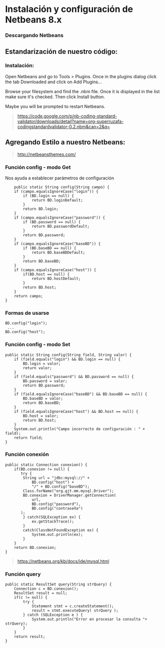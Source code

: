 
# Instalación y configuración de Netbeans 8.x

### Descargando Netbeans


## Estandarización de nuestro código:

### Instalación:

Open Netbeans and go to Tools > Plugins. Once in the plugins dialog click the tab Downloaded and click on Add Plugins...

Browse your filesystem and find the .nbm file. Once it is displayed in the list make sure it's checked. Then click Install button.

Maybe you will be prompted to restart Netbeans. 


> <https://code.google.com/p/nb-coding-standard-validator/downloads/detail?name=org-superruzafa-codingstandardvalidator-0.2.nbm&can=2&q=>

## Agregando Estilo a nuestro Netbeans:

> <http://netbeansthemes.com/>

### Función config - modo Get

Nos ayuda a establecer parámetros de configuración

        public static String config(String campo) {
        if (campo.equalsIgnoreCase("login")) {
            if (BD.login == null) {
                return BD.loginDefault;
            }
            return BD.login;
        }
        if (campo.equalsIgnoreCase("password")) {
            if (BD.password == null) {
                return BD.passwordDefault;
            }
            return BD.password;
        }
        if (campo.equalsIgnoreCase("baseBD")) {
            if (BD.baseBD == null) {
                return BD.baseBDDefault;
            }
            return BD.baseBD;
        }
        if (campo.equalsIgnoreCase("host")) {
            if(BD.host == null) {
                return BD.hostDefault;
            }
            return BD.host;
        }
        return campo;
    }

### Formas de usarse


    BD.config("login");
     ...
    BD.config("host");

### Función config - modo Set

    public static String config(String field, String valor) {
        if (field.equals("login") && BD.login == null) {
            BD.login = valor;
            return valor;
        }
        if (field.equals("password") && BD.password == null) {
            BD.password = valor;
            return BD.password;
        }
        if (field.equalsIgnoreCase("baseBD") && BD.baseBD == null) {
            BD.baseBD = valor;
            return BD.baseBD;
        }
        if (field.equalsIgnoreCase("host") && BD.host == null) {
            BD.host = valor;
            return BD.host;
        }
        System.out.println("Campo incorrecto de configuración : " + field);
        return field;
    }

### Función conexión

    public static Connection conexion() {
        if(BD.conexion != null) {
           try {
            String url = "jdbc:mysql://" +
                BD.config("host") +
                "/" + BD.config("baseBD");
            Class.forName("org.gjt.mm.mysql.Driver");
            BD.conexion = DriverManager.getConnection(
                url,
                BD.config("password"),
                BD.config("contraseña")
           );
            } catch(SQLException ex) {
                ex.getStackTrace();
            }
            catch(ClassNotFoundException ex) {
                System.out.println(ex);
            }
        }
        return BD.conexion;
    }
    

> <https://netbeans.org/kb/docs/ide/mysql.html>

### Función query

	public static ResultSet query(String strQuery) {
        Connection c = BD.conexion();
        ResultSet result = null;
        if(c != null) {
            try {
                Statement stmt = c.createStatement();
                result = stmt.executeQuery( strQuery );
            } catch (SQLException e ) {
                System.out.println("Error en procesar la consulta "+ strQuery);
            }
        }
        return result;
    }
